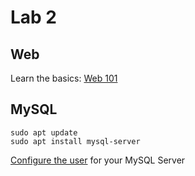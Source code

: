 # Lab 2

## Web

Learn the basics: [Web 101](./web_101.md)

## MySQL

```
sudo apt update
sudo apt install mysql-server
```

[Configure the user](./mysql_setup.md) for your MySQL Server

